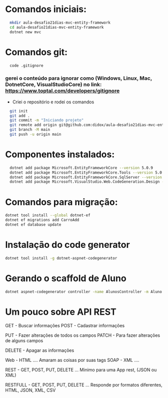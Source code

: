 # Comandos iniciais:
``` bash
  mkdir aula-desafio21dias-mvc-entity-framework
  cd aula-desafio21dias-mvc-entity-framework
  dotnet new mvc
```

# Comandos git:
``` bash
  code .gitignore 
```
### gerei o conteúdo para ignorar como (Windows, Linux, Mac, DotnetCore, VisualStudioCore) no link: https://www.toptal.com/developers/gitignore
- Criei o repositório e rodei os comandos

``` bash
  git init
  git add .
  git commit -m "Iniciando projeto"
  git remote add origin git@github.com:didox/aula-desafio21dias-mvc-entity-framework.git
  git branch -M main
  git push -u origin main
```

# Componentes instalados:
``` bash
  dotnet add package Microsoft.EntityFrameworkCore --version 5.0.9
  dotnet add package Microsoft.EntityFrameworkCore.Tools --version 5.0.9
  dotnet add package Microsoft.EntityFrameworkCore.SqlServer --version 5.0.9
  dotnet add package Microsoft.VisualStudio.Web.CodeGeneration.Design --version 5.0.2
```

# Comandos para migração:
``` bash
dotnet tool install --global dotnet-ef
dotnet ef migrations add CarroAdd
dotnet ef database update
```

# Instalação do code generator
``` bash
dotnet tool install -g dotnet-aspnet-codegenerator
```

# Gerando o scaffold de Aluno
``` bash
dotnet aspnet-codegenerator controller -name AlunosController -m Aluno -dc DbContexto --relativeFolderPath Controllers --useDefaultLayout

```
# Um pouco sobre API REST

GET - Buscar informações
POST - Cadastrar informações

PUT - Fazer alterações de todos os campos
PATCH - Para fazer alterações de alguns campos

DELETE - Apagar as informações


Web - HTML ....   Amaram as coisas por suas tags
SOAP - XML ....

REST - GET, POST, PUT, DELETE ... Minimo para uma App rest, (JSON ou XML)

RESTFULL - GET, POST, PUT, DELETE ... Responde por formatos diferentes, HTML, JSON, XML, CSV 
